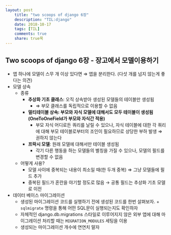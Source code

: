```yaml
---
layout: post
    title: "two scoops of django 6장"
    description: "TIL:django"
    date: 2018-10-17
    tags: [TIL]
    comments: true
    share: true목
---
```


## Two scoops of django 6장 - 장고에서 모델이용하기

- 앱 하나에 모델이 스무 개 이상 있다면 ⇒ 앱을 분리한다. (다섯 개를 넘지 않는게 좋다는 의견)
- 모델 상속
    - 종류
        - **추상화 기초 클래스**: 오직 상속받아 생성된 모델들의 테이블만 생성됨
            - ⇒ 부모 클래스를 독립적으로 이용할 수 없음
        - **멀티테이블 상속: 부모와 자식 모델에 대해서도 모두 테이블이 생성됨 (OneToOneField가 부모와 자식간 적용)**
            - 부모 자식 어디로든 쿼리를 날릴 수 있으나, 자식 테이블에 대한 각 쿼리에 대해 부모 테이블로부터의 조인이 필요하므로 상당한 부하 발생 ⇒ 권하지 않는다
        - **프락시 모델**: 원래 모델에 대해서만 테이블 생성됨
            - 각기 다른 행동을 하는 모델들의 별칭을 가질 수 있으나, 모델의 필드를 변경할 수 없음
    - 어떻게 사용?
        - 모델 사이에 중복되는 내용이 최소일 때(한 두개 중복) ⇒ 그냥 모델들에 필드 추가
        - 중복된 필드가 혼란을 야기할 정도로 많음 → 공통 필드는 추상화 기초 모델로 이전
- 데이터 베이스 마이그레이션
    - 생성된 마이그레이션 코드를 실행하기 전에 생성된 코드를 한번 살펴보자. + `sqlmigrate` 명령을 통해 어떤 SQL문이 실행되는지도 확인하자
    - 자체적인 django.db.migrations 스타일로 이루어지지 않은 외부 앱에 대해 마이그레이션 처리할 때는 `MIGRATION_MODULES` 세팅을 이용
    - 생성되는 마이그레이션 개수에 연연치 말자

